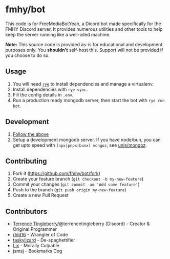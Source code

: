# fmhy/bot

This code is for FreeMediaBotYeah, a Dicord bot made specifically for the FMHY Discord server. It provides numerous utilities and other tools to help keep the server running like a well-oiled machine.

**Note:** This source code is provided as-is for educational and development purposes only. You **shouldn't** self-host this. Support will not be provided if you choose to do so.

## Usage

1. You will need [`rye`](https://rye-up.com) to install dependencies and manage a virtualenv.
2. Install dependencies with `rye sync`.
3. Fill the config details in `.env`.
4. Run a production ready mongodb server, then start the bot with `rye run bot`.

## Development

1. [Follow the above](#usage)
2. Setup a development mongodb server. If you have node/bun, you can get upto speed with `[npx|pnpx|bunx] mongoz`, see [unjs/mongoz](https://github.com/unjs/mongoz).

## Contributing

1. Fork it (<https://github.com/fmhy/bot/fork>)
2. Create your feature branch (`git checkout -b my-new-feature`)
3. Commit your changes (`git commit -am 'Add some feature'`)
4. Push to the branch (`git push origin my-new-feature`)
5. Create a new Pull Request

## Contributors

- [Terrence Tingleberry](https://github.com/maureenferreira)/@terrencetingleberry (Discord) - Creator & Original Programmer
- [rhld16](https://github.com/rhld16) - Wrangler of Code
- [taskylizard](https://github.com/taskylizard) - De-spaghettifier
- [Lix](https://github.com/daniel-lxs) - Morally Culpable
- jsmsj - Bookmarks Cog
